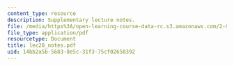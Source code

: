 ```yaml
---
content_type: resource
description: Supplementary lecture notes.
file: /media/https%3A/open-learning-course-data-rc.s3.amazonaws.com/2-002-mechanics-and-materials-ii-spring-2004/14bb2a5b56838e5c31f375cf02658392_lec20_notes.pdf
file_type: application/pdf
resourcetype: Document
title: lec20_notes.pdf
uid: 14bb2a5b-5683-8e5c-31f3-75cf02658392
---
```

